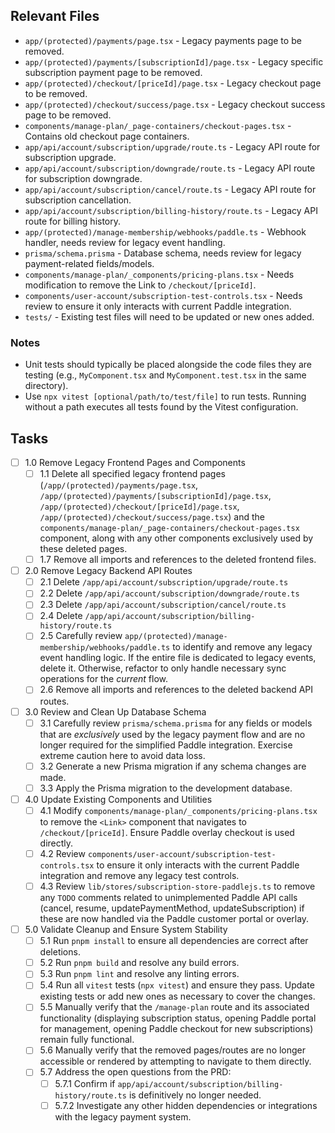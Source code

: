 ## Relevant Files

- `app/(protected)/payments/page.tsx` - Legacy payments page to be removed.
- `app/(protected)/payments/[subscriptionId]/page.tsx` - Legacy specific subscription payment page to be removed.
- `app/(protected)/checkout/[priceId]/page.tsx` - Legacy checkout page to be removed.
- `app/(protected)/checkout/success/page.tsx` - Legacy checkout success page to be removed.
- `components/manage-plan/_page-containers/checkout-pages.tsx` - Contains old checkout page containers.
- `app/api/account/subscription/upgrade/route.ts` - Legacy API route for subscription upgrade.
- `app/api/account/subscription/downgrade/route.ts` - Legacy API route for subscription downgrade.
- `app/api/account/subscription/cancel/route.ts` - Legacy API route for subscription cancellation.
- `app/api/account/subscription/billing-history/route.ts` - Legacy API route for billing history.
- `app/(protected)/manage-membership/webhooks/paddle.ts` - Webhook handler, needs review for legacy event handling.
- `prisma/schema.prisma` - Database schema, needs review for legacy payment-related fields/models.
- `components/manage-plan/_components/pricing-plans.tsx` - Needs modification to remove the Link to `/checkout/[priceId]`.
- `components/user-account/subscription-test-controls.tsx` - Needs review to ensure it only interacts with current Paddle integration.
- `tests/` - Existing test files will need to be updated or new ones added.

### Notes

- Unit tests should typically be placed alongside the code files they are testing (e.g., `MyComponent.tsx` and `MyComponent.test.tsx` in the same directory).
- Use `npx vitest [optional/path/to/test/file]` to run tests. Running without a path executes all tests found by the Vitest configuration.

## Tasks

- [ ] 1.0 Remove Legacy Frontend Pages and Components
  - [ ] 1.1 Delete all specified legacy frontend pages (`/app/(protected)/payments/page.tsx`, `/app/(protected)/payments/[subscriptionId]/page.tsx`, `/app/(protected)/checkout/[priceId]/page.tsx`, `/app/(protected)/checkout/success/page.tsx`) and the `components/manage-plan/_page-containers/checkout-pages.tsx` component, along with any other components exclusively used by these deleted pages.
  - [ ] 1.7 Remove all imports and references to the deleted frontend files.
- [ ] 2.0 Remove Legacy Backend API Routes
  - [ ] 2.1 Delete `/app/api/account/subscription/upgrade/route.ts`
  - [ ] 2.2 Delete `/app/api/account/subscription/downgrade/route.ts`
  - [ ] 2.3 Delete `/app/api/account/subscription/cancel/route.ts`
  - [ ] 2.4 Delete `/app/api/account/subscription/billing-history/route.ts`
  - [ ] 2.5 Carefully review `app/(protected)/manage-membership/webhooks/paddle.ts` to identify and remove any legacy event handling logic. If the entire file is dedicated to legacy events, delete it. Otherwise, refactor to only handle necessary sync operations for the *current* flow.
  - [ ] 2.6 Remove all imports and references to the deleted backend API routes.
- [ ] 3.0 Review and Clean Up Database Schema
  - [ ] 3.1 Carefully review `prisma/schema.prisma` for any fields or models that are *exclusively* used by the legacy payment flow and are no longer required for the simplified Paddle integration. Exercise extreme caution here to avoid data loss.
  - [ ] 3.2 Generate a new Prisma migration if any schema changes are made.
  - [ ] 3.3 Apply the Prisma migration to the development database.
- [ ] 4.0 Update Existing Components and Utilities
  - [ ] 4.1 Modify `components/manage-plan/_components/pricing-plans.tsx` to remove the `<Link>` component that navigates to `/checkout/[priceId]`. Ensure Paddle overlay checkout is used directly.
  - [ ] 4.2 Review `components/user-account/subscription-test-controls.tsx` to ensure it only interacts with the current Paddle integration and remove any legacy test controls.
  - [ ] 4.3 Review `lib/stores/subscription-store-paddlejs.ts` to remove any `TODO` comments related to unimplemented Paddle API calls (cancel, resume, updatePaymentMethod, updateSubscription) if these are now handled via the Paddle customer portal or overlay.
- [ ] 5.0 Validate Cleanup and Ensure System Stability
  - [ ] 5.1 Run `pnpm install` to ensure all dependencies are correct after deletions.
  - [ ] 5.2 Run `pnpm build` and resolve any build errors.
  - [ ] 5.3 Run `pnpm lint` and resolve any linting errors.
  - [ ] 5.4 Run all `vitest` tests (`npx vitest`) and ensure they pass. Update existing tests or add new ones as necessary to cover the changes.
  - [ ] 5.5 Manually verify that the `/manage-plan` route and its associated functionality (displaying subscription status, opening Paddle portal for management, opening Paddle checkout for new subscriptions) remain fully functional.
  - [ ] 5.6 Manually verify that the removed pages/routes are no longer accessible or rendered by attempting to navigate to them directly.
  - [ ] 5.7 Address the open questions from the PRD:
    - [ ] 5.7.1 Confirm if `app/api/account/subscription/billing-history/route.ts` is definitively no longer needed.
    - [ ] 5.7.2 Investigate any other hidden dependencies or integrations with the legacy payment system.
